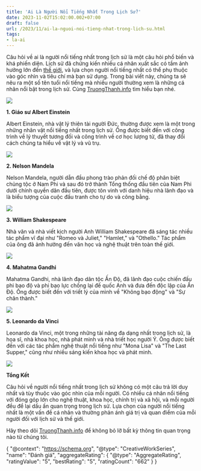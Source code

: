 ```yaml
---
title: 'Ai Là Người Nổi Tiếng Nhất Trong Lịch Sử?'
date: 2023-11-02T15:02:00.002+07:00
draft: false
url: /2023/11/ai-la-nguoi-noi-tieng-nhat-trong-lich-su.html
tags: 
- la-ai
---
```


Câu hỏi về ai là người nổi tiếng nhất trong lịch sử là một câu hỏi phổ biến và khá phiến diện. Lịch sử đã chứng kiến nhiều cá nhân xuất sắc có tầm ảnh hưởng lớn đến [thế giới](https://www.truongthanh.info/2023/10/tren-gioi-co-bao-nhieu-quoc-gia.html), và lựa chọn người nổi tiếng nhất có thể phụ thuộc vào góc nhìn và tiêu chí mà bạn sử dụng. Trong bài viết này, chúng ta sẽ nêu ra một số tên tuổi nổi tiếng mà nhiều người thường xem là những cá nhân nổi bật trong lịch sử. Cùng [TruongThanh.info](http://www.truongthanh.info) tìm hiểu bạn nhé.

[![](https://blogger.googleusercontent.com/img/b/R29vZ2xl/AVvXsEipsO2fqvcNn8theqVfQgn2bJenpGzjp5-K92cK_XH_80YEAm80GT_Z_g3QPmOwObOb_cnrTszy8CMhZoSgNW0siHji3zk6QmfTgOYB-xnSuaCvRPxbkog01s70ySc060nhhqrJ_21-pe4vAeG0Q-wMTEBU6_dTWJsSPTR9eqksI5sf_MBmdzAOe7wep45l/s320/albert-einstein.jpg)](https://blogger.googleusercontent.com/img/b/R29vZ2xl/AVvXsEipsO2fqvcNn8theqVfQgn2bJenpGzjp5-K92cK_XH_80YEAm80GT_Z_g3QPmOwObOb_cnrTszy8CMhZoSgNW0siHji3zk6QmfTgOYB-xnSuaCvRPxbkog01s70ySc060nhhqrJ_21-pe4vAeG0Q-wMTEBU6_dTWJsSPTR9eqksI5sf_MBmdzAOe7wep45l/s680/albert-einstein.jpg)

  

  

**1\. Giáo sư Albert Einstein**

Albert Einstein, nhà vật lý thiên tài người Đức, thường được xem là một trong những nhân vật nổi tiếng nhất trong lịch sử. Ông được biết đến với công trình về lý thuyết tương đối và công trình về cơ học lượng tử, đã thay đổi cách chúng ta hiểu về vật lý và vũ trụ.

  

[![](https://blogger.googleusercontent.com/img/b/R29vZ2xl/AVvXsEg7H4NE52invDrIzWiNNxu_IYxcZzrI-aaR9kC-x49tevUYyqUOLmpxw1OtcbX1Gx1y5ASU970MbO9IM7nuRd3NlDHLT9nBp430bRmY6sK18a3w1sLMG4hw-PJW3Aa6VCjzGFnRSZFN3oSYtcUvhDhWNBy2r-gtSou4dkTpfZTWIIDZhfNHVokQ6eriE5Xp/s320/Albert-Einstein-1.jpg)](https://blogger.googleusercontent.com/img/b/R29vZ2xl/AVvXsEg7H4NE52invDrIzWiNNxu_IYxcZzrI-aaR9kC-x49tevUYyqUOLmpxw1OtcbX1Gx1y5ASU970MbO9IM7nuRd3NlDHLT9nBp430bRmY6sK18a3w1sLMG4hw-PJW3Aa6VCjzGFnRSZFN3oSYtcUvhDhWNBy2r-gtSou4dkTpfZTWIIDZhfNHVokQ6eriE5Xp/s640/Albert-Einstein-1.jpg)

  

  

  

**2\. Nelson Mandela**

Nelson Mandela, người dẫn đầu phong trào phản đối chế độ phân biệt chủng tộc ở Nam Phi và sau đó trở thành Tổng thống đầu tiên của Nam Phi dưới chính quyền dân đầu tiên, được tôn vinh với danh hiệu nhà lãnh đạo và là biểu tượng của cuộc đấu tranh cho tự do và công bằng.

  

[![](https://blogger.googleusercontent.com/img/b/R29vZ2xl/AVvXsEg3NHGq0Qj8wOceyZ4Xq_ud-ZjO854MEf-ZDe9ZEGyG5jTKgZTtIQD3S7qbCvkBlvI6fQvpLsU1ChxKRRtGkK5DgjibHWD84VASJ4ykvjLpWqnAjqRnM3xqJuZFFL1yTFriWk4oQjvvK7aeBPWDkEvmDVoMKgBECoO4sGKT9gmFA7MhL95He-Mj9hGjJttw/s320/Nelson_Mandela_1994.jpg)](https://blogger.googleusercontent.com/img/b/R29vZ2xl/AVvXsEg3NHGq0Qj8wOceyZ4Xq_ud-ZjO854MEf-ZDe9ZEGyG5jTKgZTtIQD3S7qbCvkBlvI6fQvpLsU1ChxKRRtGkK5DgjibHWD84VASJ4ykvjLpWqnAjqRnM3xqJuZFFL1yTFriWk4oQjvvK7aeBPWDkEvmDVoMKgBECoO4sGKT9gmFA7MhL95He-Mj9hGjJttw/s1552/Nelson_Mandela_1994.jpg)

  

  

  

**3\. William Shakespeare**

Nhà văn và nhà viết kịch người Anh William Shakespeare đã sáng tác nhiều tác phẩm vĩ đại như "Romeo và Juliet," "Hamlet," và "Othello." Tác phẩm của ông đã ảnh hưởng đến văn học và nghệ thuật trên toàn thế giới.

  

[![](https://blogger.googleusercontent.com/img/b/R29vZ2xl/AVvXsEicBqOj1FBzQ37hrDa3TLaq1Rclupz5xGln4fOqtU7XGATQEPFOzTNcd7raU2XbtOkpLEMWlsFa_mGKlhJgNeiu0XHvfeWg094XKLLtTs_nosz8isHIBZ9E2GlIWIdYPHJ6Y-PuxkeUXXzRrU6Rk7qz9nmH6f9RJyPX1i_BBx9vVN3KIX_xvtGUxxfTleqp/s320/shakespeare1.jpg)](https://blogger.googleusercontent.com/img/b/R29vZ2xl/AVvXsEicBqOj1FBzQ37hrDa3TLaq1Rclupz5xGln4fOqtU7XGATQEPFOzTNcd7raU2XbtOkpLEMWlsFa_mGKlhJgNeiu0XHvfeWg094XKLLtTs_nosz8isHIBZ9E2GlIWIdYPHJ6Y-PuxkeUXXzRrU6Rk7qz9nmH6f9RJyPX1i_BBx9vVN3KIX_xvtGUxxfTleqp/s501/shakespeare1.jpg)

  

  

  

**4\. Mahatma Gandhi**

Mahatma Gandhi, nhà lãnh đạo dân tộc Ấn Độ, đã lãnh đạo cuộc chiến đấu phi bạo độ và phi bạo lực chống lại đế quốc Anh và đưa đến độc lập của Ấn Độ. Ông được biết đến với triết lý của mình về "Không bạo động" và "Sự chân thành."

  

[![](https://blogger.googleusercontent.com/img/b/R29vZ2xl/AVvXsEiWB2amjTePGwiZZyBLVtSDkz1DVXHXxHZJJ-GNpaqse0vnyXyj8ZwhUfujZm7xCjynRGEhUEoec8cAv0u9_C8KiTZx6lESWibbbrxPINwyMHjTEvQRo1Vb6NsKA20J-RZ54W2MISbWh24QOm2npfAWhNYcc7S4YOlcPnXMhXhhhwXHvjgldqMgEz0kbl8G/s320/Mahatma-Gandhi,_studio,_1931.jpg)](https://blogger.googleusercontent.com/img/b/R29vZ2xl/AVvXsEiWB2amjTePGwiZZyBLVtSDkz1DVXHXxHZJJ-GNpaqse0vnyXyj8ZwhUfujZm7xCjynRGEhUEoec8cAv0u9_C8KiTZx6lESWibbbrxPINwyMHjTEvQRo1Vb6NsKA20J-RZ54W2MISbWh24QOm2npfAWhNYcc7S4YOlcPnXMhXhhhwXHvjgldqMgEz0kbl8G/s3270/Mahatma-Gandhi,_studio,_1931.jpg)

  

  

  

**5\. Leonardo da Vinci**

Leonardo da Vinci, một trong những tài năng đa dạng nhất trong lịch sử, là họa sĩ, nhà khoa học, nhà phát minh và nhà triết học người Ý. Ông được biết đến với các tác phẩm nghệ thuật nổi tiếng như "Mona Lisa" và "The Last Supper," cũng như nhiều sáng kiến khoa học và phát minh.

  

[![](https://blogger.googleusercontent.com/img/b/R29vZ2xl/AVvXsEg7-NjWxIUe_iy0QXvTWI76eU44Lfr60sdePk9q8-sDfX0ECVz7ubRl0A3TAptBcjKYx4u7Y-sy1kPZVjf_T0ccxG4RiiYk80O1oUmyCxxHXA60Ja1I2-4IRGbsNivqJpK0avYTGU2IJt1qPy6PvSMtJkEyMk3N-AAgDuSa6GY_WZ9Ha3p-Tcat1NCwZCI2/s320/LEONARDO.jpg)](https://blogger.googleusercontent.com/img/b/R29vZ2xl/AVvXsEg7-NjWxIUe_iy0QXvTWI76eU44Lfr60sdePk9q8-sDfX0ECVz7ubRl0A3TAptBcjKYx4u7Y-sy1kPZVjf_T0ccxG4RiiYk80O1oUmyCxxHXA60Ja1I2-4IRGbsNivqJpK0avYTGU2IJt1qPy6PvSMtJkEyMk3N-AAgDuSa6GY_WZ9Ha3p-Tcat1NCwZCI2/s978/LEONARDO.jpg)

  

  

  

**Tổng Kết**

Câu hỏi về người nổi tiếng nhất trong lịch sử không có một câu trả lời duy nhất và tùy thuộc vào góc nhìn của mỗi người. Có nhiều cá nhân nổi tiếng với đóng góp lớn cho nghệ thuật, khoa học, chính trị và xã hội, và mỗi người đều để lại dấu ấn quan trọng trong lịch sử. Lựa chọn của người nổi tiếng nhất là một vấn đề cá nhân và thường phản ánh giá trị và quan điểm của mỗi người đối với lịch sử và thế giới.

  

Hãy theo dõi [TruongThanh.info](http://www.truongthanh.info) để không bỏ lỡ bất kỳ thông tin quan trọng nào từ chúng tôi.

  

{ "@context": "https://schema.org", "@type": "CreativeWorkSeries", "name": "Đánh giá", "aggregateRating": { "@type": "AggregateRating", "ratingValue": "5", "bestRating": "5", "ratingCount": "662" } }